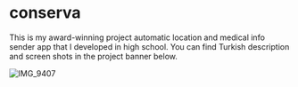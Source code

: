 # conserva

This is my award-winning project automatic location and medical info sender app that I developed in high school. You can find Turkish description and screen shots in the project banner below.

![IMG_9407](https://user-images.githubusercontent.com/25721443/190136208-1ac0f822-7add-4497-82d4-9970b4f84990.JPG)
